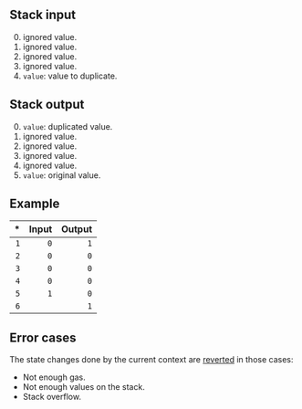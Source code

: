 ## Stack input

0. ignored value.
1. ignored value.
2. ignored value.
3. ignored value.
4. `value`: value to duplicate.

## Stack output

0. `value`: duplicated value.
1. ignored value.
2. ignored value.
3. ignored value.
4. ignored value.
5. `value`: original value.

## Example

| * | Input | Output |
|--:|------:|-------:|
| `1` | `0` | `1` |
| `2` | `0` | `0` |
| `3` | `0` | `0` |
| `4` | `0` | `0` |
| `5` | `1` | `0` |
| `6` | | `1` |

## Error cases

The state changes done by the current context are [reverted](#FD) in those cases:
- Not enough gas.
- Not enough values on the stack.
- Stack overflow.
